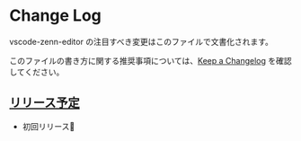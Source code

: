 # Change Log

vscode-zenn-editor の注目すべき変更はこのファイルで文書化されます。

このファイルの書き方に関する推奨事項については、[Keep a Changelog](http://keepachangelog.com/) を確認してください。

## [リリース予定]

[リリース予定]: https://github.com/negokaz/vscode-zenn-editor/compare/0f49e52b...HEAD

- 初回リリース🚀
